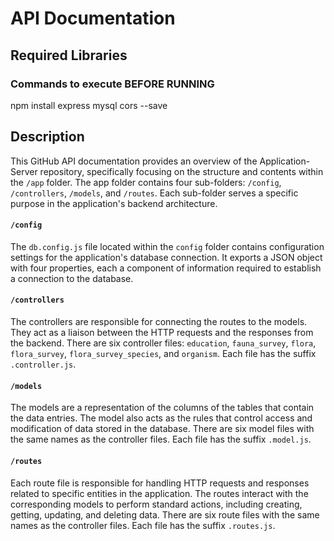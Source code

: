 # API Documentation

## Required Libraries
### Commands to execute BEFORE RUNNING
npm install express mysql cors --save  

## Description
This GitHub API documentation provides an overview of the Application-Server repository, specifically focusing on the structure and contents within the ```/app``` folder. The app folder contains four sub-folders: ```/config```, ```/controllers```, ```/models```, and ```/routes```. Each sub-folder serves a specific purpose in the application's backend architecture.

#### ```/config```
The ```db.config.js``` file located within the ```config``` folder contains configuration settings for the application's database connection. It exports a JSON object with four properties, each a component of information required to establish a connection to the database.

#### ```/controllers```
The controllers are responsible for connecting the routes to the models. They act as a liaison between the HTTP requests and the responses from the backend. There are six controller files: ```education```, ```fauna_survey```, ```flora```, ```flora_survey```, ```flora_survey_species```, and ```organism```. Each file has the suffix ```.controller.js```.

#### ```/models```
The models are a representation of the columns of the tables that contain the data entries. The model also acts as the rules that control access and modification of data stored in the database. There are six model files with the same names as the controller files. Each file has the suffix ```.model.js```.

#### ```/routes```
Each route file is responsible for handling HTTP requests and responses related to specific entities in the application. The routes interact with the corresponding models to perform standard actions, including creating, getting, updating, and deleting data. There are six route files with the same names as the controller files. Each file has the suffix ```.routes.js```.
